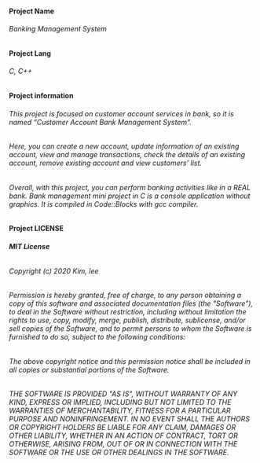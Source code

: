 #### Project Name
######      Banking Management System


#### Project Lang
######      C, C++
 

#### Project information
######      This project is focused on customer account services in bank, so it is named “Customer Account Bank Management System”.
######      Here, you can create a new account, update information of an existing account, view and manage transactions, check the details of an existing account, remove existing account and view customers’ list.
######      Overall, with this project, you can perform banking activities like in a REAL bank. Bank management mini project in C is a console application without graphics. It is compiled in Code::Blocks with gcc compiler.


#### Project LICENSE
###### **MIT License**

###### Copyright (c) 2020 Kim, lee

###### Permission is hereby granted, free of charge, to any person obtaining a copy of this software and associated documentation files (the "Software"), to deal in the Software without restriction, including without limitation the rights to use, copy, modify, merge, publish, distribute, sublicense, and/or sell copies of the Software, and to permit persons to whom the Software is furnished to do so, subject to the following conditions:
###### The above copyright notice and this permission notice shall be included in all copies or substantial portions of the Software.

###### THE SOFTWARE IS PROVIDED "AS IS", WITHOUT WARRANTY OF ANY KIND, EXPRESS OR IMPLIED, INCLUDING BUT NOT LIMITED TO THE WARRANTIES OF MERCHANTABILITY, FITNESS FOR A PARTICULAR PURPOSE AND NONINFRINGEMENT. IN NO EVENT SHALL THE AUTHORS OR COPYRIGHT HOLDERS BE LIABLE FOR ANY CLAIM, DAMAGES OR OTHER LIABILITY, WHETHER IN AN ACTION OF CONTRACT, TORT OR OTHERWISE, ARISING FROM, OUT OF OR IN CONNECTION WITH THE SOFTWARE OR THE USE OR OTHER DEALINGS IN THE SOFTWARE.
